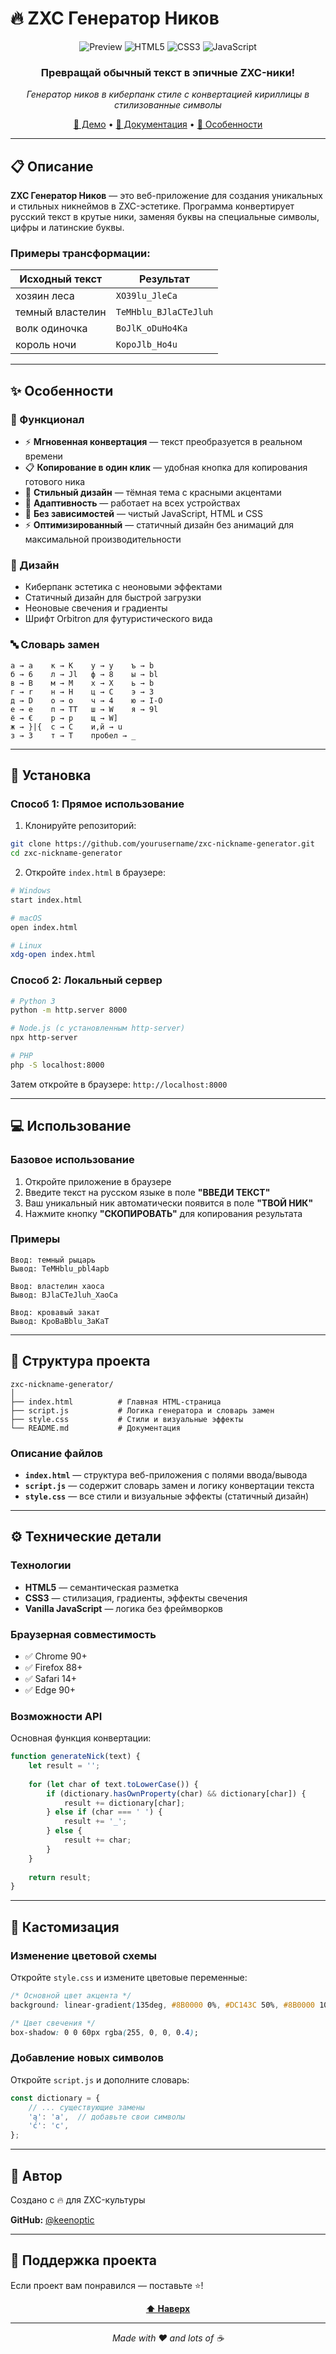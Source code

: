 # 🔥 ZXC Генератор Ников

<div align="center">

![Preview](https://img.shields.io/badge/Status-Active-success?style=for-the-badge)
![HTML5](https://img.shields.io/badge/HTML5-E34F26?style=for-the-badge&logo=html5&logoColor=white)
![CSS3](https://img.shields.io/badge/CSS3-1572B6?style=for-the-badge&logo=css3&logoColor=white)
![JavaScript](https://img.shields.io/badge/JavaScript-F7DF1E?style=for-the-badge&logo=javascript&logoColor=black)

### **Превращай обычный текст в эпичные ZXC-ники!** 

*Генератор ников в киберпанк стиле с конвертацией кириллицы в стилизованные символы*

[🚀 Демо](#) • [📖 Документация](#установка) • [🎨 Особенности](#особенности)

</div>

---

## 📋 Описание

**ZXC Генератор Ников** — это веб-приложение для создания уникальных и стильных никнеймов в ZXC-эстетике. Программа конвертирует русский текст в крутые ники, заменяя буквы на специальные символы, цифры и латинские буквы.

### Примеры трансформации:

| Исходный текст | Результат |
|----------------|-----------|
| хозяин леса | `XO39lu_JleCa` |
| темный властелин | `TeMHblu_BJlaCTeJluh` |
| волк одиночка | `BoJlK_oDuHo4Ka` |
| король ночи | `KopoJlb_Ho4u` |

---

## ✨ Особенности

### 🎯 Функционал
- ⚡ **Мгновенная конвертация** — текст преобразуется в реальном времени
- 📋 **Копирование в один клик** — удобная кнопка для копирования готового ника
- 🎨 **Стильный дизайн** — тёмная тема с красными акцентами
- 📱 **Адаптивность** — работает на всех устройствах
- 🚀 **Без зависимостей** — чистый JavaScript, HTML и CSS
- ⚡ **Оптимизированный** — статичный дизайн без анимаций для максимальной производительности

### 🎨 Дизайн
- Киберпанк эстетика с неоновыми эффектами
- Статичный дизайн для быстрой загрузки
- Неоновые свечения и градиенты
- Шрифт Orbitron для футуристического вида

### 🔤 Словарь замен
```
а → a    к → K    у → y    ъ → b
б → 6    л → Jl   ф → 8    ы → bl
в → B    м → M    х → X    ь → b
г → r    н → H    ц → C    э → 3
д → D    о → o    ч → 4    ю → I-O
е → e    п → TT   ш → W    я → 9l
ё → €    р → p    щ → W]
ж → }|{  с → C    и,й → u
з → 3    т → T    пробел → _
```

---

## 🚀 Установка

### Способ 1: Прямое использование

1. Клонируйте репозиторий:
```bash
git clone https://github.com/yourusername/zxc-nickname-generator.git
cd zxc-nickname-generator
```

2. Откройте `index.html` в браузере:
```bash
# Windows
start index.html

# macOS
open index.html

# Linux
xdg-open index.html
```

### Способ 2: Локальный сервер

```bash
# Python 3
python -m http.server 8000

# Node.js (с установленным http-server)
npx http-server

# PHP
php -S localhost:8000
```

Затем откройте в браузере: `http://localhost:8000`

---

## 💻 Использование

### Базовое использование

1. Откройте приложение в браузере
2. Введите текст на русском языке в поле **"ВВЕДИ ТЕКСТ"**
3. Ваш уникальный ник автоматически появится в поле **"ТВОЙ НИК"**
4. Нажмите кнопку **"СКОПИРОВАТЬ"** для копирования результата

### Примеры

```
Ввод: темный рыцарь
Вывод: TeMHblu_pbl4apb

Ввод: властелин хаоса
Вывод: BJlaCTeJluh_XaoCa

Ввод: кровавый закат
Вывод: KpoBaBblu_3aKaT
```

---

## 📁 Структура проекта

```
zxc-nickname-generator/
│
├── index.html          # Главная HTML-страница
├── script.js           # Логика генератора и словарь замен
├── style.css           # Стили и визуальные эффекты
└── README.md           # Документация
```

### Описание файлов

- **`index.html`** — структура веб-приложения с полями ввода/вывода
- **`script.js`** — содержит словарь замен и логику конвертации текста
- **`style.css`** — все стили и визуальные эффекты (статичный дизайн)

---

## ⚙️ Технические детали

### Технологии
- **HTML5** — семантическая разметка
- **CSS3** — стилизация, градиенты, эффекты свечения
- **Vanilla JavaScript** — логика без фреймворков

### Браузерная совместимость
- ✅ Chrome 90+
- ✅ Firefox 88+
- ✅ Safari 14+
- ✅ Edge 90+

### Возможности API

Основная функция конвертации:

```javascript
function generateNick(text) {
    let result = '';
    
    for (let char of text.toLowerCase()) {
        if (dictionary.hasOwnProperty(char) && dictionary[char]) {
            result += dictionary[char];
        } else if (char === ' ') {
            result += '_';
        } else {
            result += char;
        }
    }
    
    return result;
}
```

---

## 🎨 Кастомизация

### Изменение цветовой схемы

Откройте `style.css` и измените цветовые переменные:

```css
/* Основной цвет акцента */
background: linear-gradient(135deg, #8B0000 0%, #DC143C 50%, #8B0000 100%);

/* Цвет свечения */
box-shadow: 0 0 60px rgba(255, 0, 0, 0.4);
```

### Добавление новых символов

Откройте `script.js` и дополните словарь:

```javascript
const dictionary = {
    // ... существующие замены
    'ą': 'a',  // добавьте свои символы
    'ć': 'c',
};
```

---

## 👤 Автор

Создано с 🔥 для ZXC-культуры

**GitHub:** [@keenoptic](https://github.com/keenoptic)

---

## 🌟 Поддержка проекта

Если проект вам понравился — поставьте ⭐️!

<div align="center">

**[⬆ Наверх](#-zxc-генератор-ников)**

---

*Made with ❤️ and lots of ☕*

</div>
